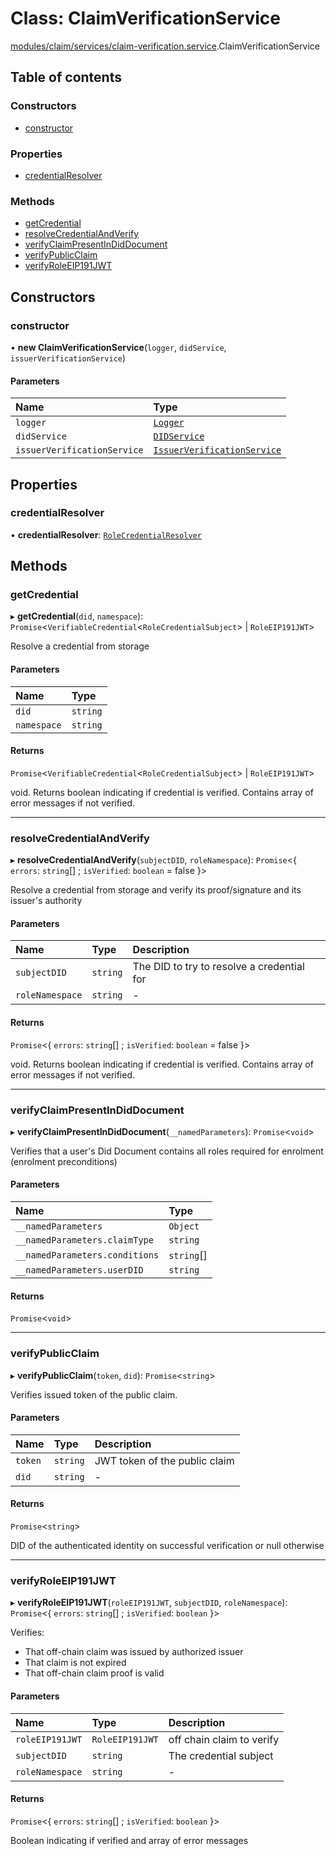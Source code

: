 # Class: ClaimVerificationService

[modules/claim/services/claim-verification.service](../modules/modules_claim_services_claim_verification_service.md).ClaimVerificationService

## Table of contents

### Constructors

- [constructor](modules_claim_services_claim_verification_service.ClaimVerificationService.md#constructor)

### Properties

- [credentialResolver](modules_claim_services_claim_verification_service.ClaimVerificationService.md#credentialresolver)

### Methods

- [getCredential](modules_claim_services_claim_verification_service.ClaimVerificationService.md#getcredential)
- [resolveCredentialAndVerify](modules_claim_services_claim_verification_service.ClaimVerificationService.md#resolvecredentialandverify)
- [verifyClaimPresentInDidDocument](modules_claim_services_claim_verification_service.ClaimVerificationService.md#verifyclaimpresentindiddocument)
- [verifyPublicClaim](modules_claim_services_claim_verification_service.ClaimVerificationService.md#verifypublicclaim)
- [verifyRoleEIP191JWT](modules_claim_services_claim_verification_service.ClaimVerificationService.md#verifyroleeip191jwt)

## Constructors

### constructor

• **new ClaimVerificationService**(`logger`, `didService`, `issuerVerificationService`)

#### Parameters

| Name | Type |
| :------ | :------ |
| `logger` | [`Logger`](modules_logger_logger_service.Logger.md) |
| `didService` | [`DIDService`](modules_did_did_service.DIDService.md) |
| `issuerVerificationService` | [`IssuerVerificationService`](modules_claim_services_issuer_verification_service.IssuerVerificationService.md) |

## Properties

### credentialResolver

• **credentialResolver**: [`RoleCredentialResolver`](modules_claim_resolvers_credential_resolver.RoleCredentialResolver.md)

## Methods

### getCredential

▸ **getCredential**(`did`, `namespace`): `Promise`<`VerifiableCredential`<`RoleCredentialSubject`\> \| `RoleEIP191JWT`\>

Resolve a credential from storage

#### Parameters

| Name | Type |
| :------ | :------ |
| `did` | `string` |
| `namespace` | `string` |

#### Returns

`Promise`<`VerifiableCredential`<`RoleCredentialSubject`\> \| `RoleEIP191JWT`\>

void. Returns boolean indicating if credential is verified. Contains array of error messages if not verified.

___

### resolveCredentialAndVerify

▸ **resolveCredentialAndVerify**(`subjectDID`, `roleNamespace`): `Promise`<{ `errors`: `string`[] ; `isVerified`: `boolean` = false }\>

Resolve a credential from storage and verify its proof/signature and its issuer's authority

#### Parameters

| Name | Type | Description |
| :------ | :------ | :------ |
| `subjectDID` | `string` | The DID to try to resolve a credential for |
| `roleNamespace` | `string` | - |

#### Returns

`Promise`<{ `errors`: `string`[] ; `isVerified`: `boolean` = false }\>

void. Returns boolean indicating if credential is verified. Contains array of error messages if not verified.

___

### verifyClaimPresentInDidDocument

▸ **verifyClaimPresentInDidDocument**(`__namedParameters`): `Promise`<`void`\>

Verifies that a user's Did Document contains all roles required for enrolment (enrolment preconditions)

#### Parameters

| Name | Type |
| :------ | :------ |
| `__namedParameters` | `Object` |
| `__namedParameters.claimType` | `string` |
| `__namedParameters.conditions` | `string`[] |
| `__namedParameters.userDID` | `string` |

#### Returns

`Promise`<`void`\>

___

### verifyPublicClaim

▸ **verifyPublicClaim**(`token`, `did`): `Promise`<`string`\>

Verifies issued token of the public claim.

#### Parameters

| Name | Type | Description |
| :------ | :------ | :------ |
| `token` | `string` | JWT token of the public claim |
| `did` | `string` | - |

#### Returns

`Promise`<`string`\>

DID of the authenticated identity on successful verification or null otherwise

___

### verifyRoleEIP191JWT

▸ **verifyRoleEIP191JWT**(`roleEIP191JWT`, `subjectDID`, `roleNamespace`): `Promise`<{ `errors`: `string`[] ; `isVerified`: `boolean`  }\>

Verifies:
- That off-chain claim was issued by authorized issuer
- That claim is not expired
- That off-chain claim proof is valid

#### Parameters

| Name | Type | Description |
| :------ | :------ | :------ |
| `roleEIP191JWT` | `RoleEIP191JWT` | off chain claim to verify |
| `subjectDID` | `string` | The credential subject |
| `roleNamespace` | `string` | - |

#### Returns

`Promise`<{ `errors`: `string`[] ; `isVerified`: `boolean`  }\>

Boolean indicating if verified and array of error messages
